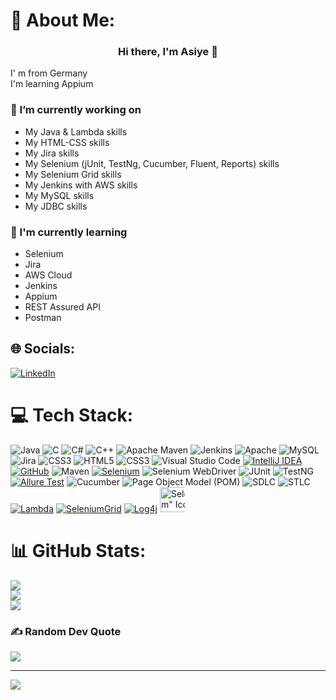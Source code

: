 # 💫 About Me:
<h3 align="center">
Hi there, I'm Asiye 👋
</h3>

I' m from Germany<br>
I'm learning Appium



### 🔭 I’m currently working on

- My Java & Lambda skills
- My HTML-CSS skills
- My Jira skills
- My Selenium (jUnit, TestNg, Cucumber, Fluent, Reports) skills
- My Selenium Grid skills
- My Jenkins with AWS skills
- My MySQL skills
- My JDBC skills

### 🌱 I'm currently learning

- Selenium
- Jira
- AWS Cloud
- Jenkins
- Appium
- REST Assured API
- Postman



## 🌐 Socials:
[![LinkedIn](https://img.shields.io/badge/LinkedIn-%230077B5.svg?logo=linkedin&logoColor=white)](https://www.linkedin.com/in/asiye-baytok/) 

# 💻 Tech Stack:
![Java](https://img.shields.io/badge/java-%23ED8B00.svg?style=for-the-badge&logo=java&logoColor=white) ![C](https://img.shields.io/badge/c-%2300599C.svg?style=for-the-badge&logo=c&logoColor=white) ![C#](https://img.shields.io/badge/c%23-%23239120.svg?style=for-the-badge&logo=c-sharp&logoColor=white) ![C++](https://img.shields.io/badge/c++-%2300599C.svg?style=for-the-badge&logo=c%2B%2B&logoColor=white) 
![Apache Maven](https://img.shields.io/badge/Apache%20Maven-C71A36?style=for-the-badge&logo=Apache%20Maven&logoColor=white) ![Jenkins](https://img.shields.io/badge/jenkins-%232C5263.svg?style=for-the-badge&logo=jenkins&logoColor=white) ![Apache](https://img.shields.io/badge/apache-%23D42029.svg?style=for-the-badge&logo=apache&logoColor=white) ![MySQL](https://img.shields.io/badge/mysql-%2300f.svg?style=for-the-badge&logo=mysql&logoColor=white) ![Jira](https://img.shields.io/badge/jira-%230A0FFF.svg?style=for-the-badge&logo=jira&logoColor=white) ![CSS3](https://img.shields.io/badge/css3-%231572B6.svg?style=for-the-badge&logo=css3&logoColor=white) ![HTML5](https://img.shields.io/badge/html5-%23E34F26.svg?style=for-the-badge&logo=html5&logoColor=white) 
![CSS3](https://img.shields.io/badge/css3-%231572B6.svg?style=for-the-badge&logo=css3&logoColor=white) 
![Visual Studio Code](https://img.shields.io/badge/Visual%20Studio%20Code-%230000FF.svg?style=for-the-badge&logo=visual-studio-code&logoColor=white)
[![IntelliJ IDEA](https://img.shields.io/badge/-IntelliJ%20IDEA-%23808080?style=for-the-badge&logo=IntelliJ%20IDEA&logoColor=white&labelColor=%23000000)](https://www.jetbrains.com/idea/)
[![GitHub](https://img.shields.io/badge/-GitHub-%23808080?style=for-the-badge&logo=GitHub&logoColor=white&labelColor=%23181717)](https://github.com/)
![Maven](https://img.shields.io/badge/Maven-%23FF0000.svg?style=for-the-badge&logo=apache-maven&logoColor=white)
[![Selenium](https://img.shields.io/badge/-Selenium-%23808080?style=for-the-badge&logo=Selenium&logoColor=white&labelColor=%2343B02A)](https://selenium.dev/)
![Selenium WebDriver](https://img.shields.io/badge/Selenium%20WebDriver-%23008000.svg?style=for-the-badge&logo=selenium&logoColor=white)
![JUnit](https://img.shields.io/badge/JUnit-%23FF6600.svg?style=for-the-badge&logo=junit5&logoColor=white)
![TestNG](https://img.shields.io/badge/TestNG-%23FF9900.svg?style=for-the-badge&logo=testng&logoColor=white)
[![Allure Test](https://img.shields.io/badge/Allure%20Test-%23ff66ff.svg?style=for-the-badge)](https://www.allure.com/)
![Cucumber](https://img.shields.io/badge/Cucumber-%23004d00.svg?style=for-the-badge&logo=cucumber&logoColor=white)
![Page Object Model (POM)](https://img.shields.io/badge/Page%20Object%20Model%20(POM)-%23006699.svg?style=for-the-badge)
![SDLC](https://img.shields.io/badge/SDLC-%2300cc00.svg?style=for-the-badge)
![STLC](https://img.shields.io/badge/STLC-%23ff66ff.svg?style=for-the-badge)
[![Lambda](https://img.shields.io/badge/Lambda-%23ff6600.svg?style=for-the-badge)](https://www.lambdatest.com/)
[![SeleniumGrid](https://img.shields.io/badge/Selenium%20Grid-%23000.svg?style=for-the-badge)](https://selenium.dev/documentation/en/grid/)
[![Log4j](https://img.shields.io/badge/Log4j-%230066cc.svg?style=for-the-badge)](https://logging.apache.org/log4j/2.x/)
<img src="https://static-00.iconduck.com/assets.00/selenium-icon-512x496-obrnvg2v.png" jsaction="VQAsE" class="r48jcc pT0Scc iPVvYb" style="max-width: 40px; height:40px; margin: 0px; width: 70px;" alt="Selenium&quot; Icon - Download for free – Iconduck" jsname="kn3ccd" data-ilt="1688656347572">

# 📊 GitHub Stats:
![](https://github-readme-stats.vercel.app/api?username=Asybytk&theme=monokai&hide_border=false&include_all_commits=true&count_private=true)<br/>
![](https://github-readme-streak-stats.herokuapp.com/?user=Asybytk&theme=monokai&hide_border=false)<br/>
![](https://github-readme-stats.vercel.app/api/top-langs/?username=Asybytk&theme=monokai&hide_border=false&include_all_commits=true&count_private=true&layout=compact)

### ✍️ Random Dev Quote
![](https://quotes-github-readme.vercel.app/api?type=horizontal&theme=radical)

---
[![](https://visitcount.itsvg.in/api?id=Asybytk&icon=0&color=0)](https://visitcount.itsvg.in)

<!-- Proudly created with GPRM ( https://gprm.itsvg.in ) -->
